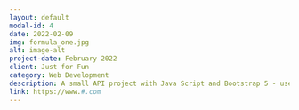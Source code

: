 ```yaml
---
layout: default
modal-id: 4
date: 2022-02-09
img: formula_one.jpg
alt: image-alt
project-date: February 2022
client: Just for Fun
category: Web Development
description: A small API project with Java Script and Bootstrap 5 - users can quickly find out the top 10 fromula one race results for any given year.
link: https://www.#.com
---
```

